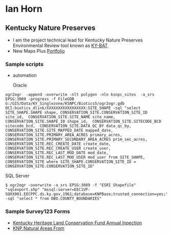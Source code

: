 # Ian Horn
## Kentucky Nature Preserves

- I am the project technical lead for Kentucky Nature Preserves Environmental Review tool known as [KY-BAT](https://kynaturepreserves.org "Kentucky Biological Assessment Tool").
- New Maps Plus [Portfolio](https://rihorn.github.io "NMP Portfolio")

### Sample scripts 

 - automation
 
   Oracle
 
```
ogr2ogr  -append -overwrite -nlt polygon -nln ksnpc_sites  -a_srs EPSG:3089 -progress -f FileGDB G:/GIS/Data/KY_Singlezone/KSNPC/Biotics5/ogr2ogr.gdb OCI:biotics_dlink/XXXXXXXXXXXXXXXXX:SITE_SHAPE -sql "select SITE_SHAPE.SHAPE shape, CONSERVATION_SITE.CONSERVATION_SITE_ID site_id,  CONSERVATION_SITE.SITE_NAME site_name,  CONSERVATION_SITE.SHAPE_ID shape_id,  CONSERVATION_SITE.SITECODE_BCD sitecode_bcd,  CONSERVATION_SITE.DATA_QC_BY data_qc_by,  CONSERVATION_SITE.SITE_MAPPED_DATE mapped_date, CONSERVATION_SITE.PRIMARY_AREA_ACRES primary_acres, CONSERVATION_SITE.PRIMARY_SECONDARY_AREA_ACRES prim_sec_acres, CONSERVATION_SITE.REC_CREATE_DATE create_date, CONSERVATION_SITE.REC_CREATE_USER create_user, CONSERVATION_SITE.REC_LAST_MOD_DATE mod_date, CONSERVATION_SITE.REC_LAST_MOD_USER mod_user from SITE_SHAPE, CONSERVATION_SITE where SITE_SHAPE.CONSERVATION_SITE_ID = CONSERVATION_SITE.CONSERVATION_SITE_ID"
```

   SQL Server

```
$ ogr2ogr -overwrite -a_srs EPSG:3089 -f "ESRI Shapefile" "sqlexport.shp" "mssql:server=EEC1VP-SQXX001.EECPPC.ds.ky.gov,1961;database=KNPBase;trusted_connection=yes;" -sql "select * from DBO.COUNTY_BOUNDARIES"
```


### Sample Survey123 Forms

   - [Kentucky Heritage Land Conservation Fund Annual Inpection](https://arcg.is/K5DHf "KHLCF Yearly Inspection")
   - [KNP Natural Areas From](https://arcg.is/K5DHf "Natural Areas form")


   
